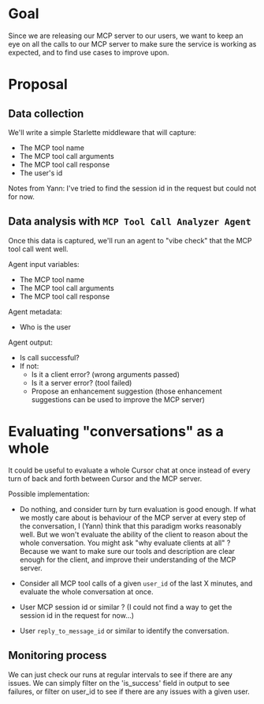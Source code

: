 # Goal

Since we are releasing our MCP server to our users, we want to keep an eye on all the calls to our MCP server to make sure the service is working as expected, and to find use cases to improve upon.

# Proposal

## Data collection
We'll write a simple Starlette middleware that will capture:
- The MCP tool name
- The MCP tool call arguments
- The MCP tool call response
- The user's id

Notes from Yann: I've tried to find the session id in the request but could not for now.


## Data analysis with `MCP Tool Call Analyzer Agent`
Once this data is captured, we'll run an agent to "vibe check" that the MCP tool call went well.

Agent input variables:
- The MCP tool name
- The MCP tool call arguments
- The MCP tool call response

Agent metadata:
- Who is the user

Agent output:
- Is call successful?
- If not:
    - Is it a client error? (wrong arguments passed)
    - Is it a server error? (tool failed)
    - Propose an enhancement suggestion (those enhancement suggestions can be used to improve the MCP server)

# Evaluating "conversations" as a whole
It could be useful to evaluate a whole Cursor chat at once instead of every turn of back and forth between Cursor and the MCP server.

Possible implementation:
- Do nothing, and consider turn by turn evaluation is good enough. If what we mostly care about is behaviour of the MCP server at every step of the conversation, I (Yann) think that this paradigm works reasonably well.
But we won't evaluate the ability of the client to reason about the whole conversation. You might ask "why evaluate clients at all" ? Because we want to make sure our tools and description are clear enough for the client, and improve their understanding of the MCP server.

- Consider all MCP tool calls of a given `user_id` of the last X minutes, and evaluate the whole conversation at once.

- User MCP session id or similar ? (I could not find a way to get the session id in the request for now...)

- User `reply_to_message_id` or similar to identify the conversation.

## Monitoring process
We can just check our runs at regular intervals to see if there are any issues. We can simply filter on the 'is_success' field in output to see failures, or filter on user_id to see if there are any issues with a given user.